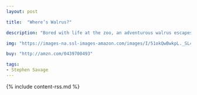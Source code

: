 ```yaml
---
layout: post

title:  "Where’s Walrus?"

description: "Bored with life at the zoo, an adventurous walrus escapes to the outside world. With the zookeeper in hot pursuit, Walrus cleverly tries on all sorts of hats to disguise himself. Will a yellow hardhat point to a new life as a construction worker? Or will a red swimming cap reveal his true talents? Follow the happy-go-lucky runaway as he hides amongst firefighters, businessmen, and even high-stepping dancers in this delightful wordless picture book."

img: "https://images-na.ssl-images-amazon.com/images/I/51okQwBwkpL._SL480_.jpg"

buy: "http://amzn.com/0439700493"

tags:
- Stephen Savage
---
```


{% include content-rss.md %}